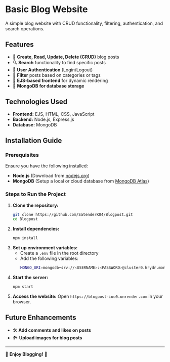 # Basic Blog Website

A simple blog website with CRUD functionality, filtering, authentication, and search operations.

## Features

- 📝 **Create, Read, Update, Delete (CRUD)** blog posts
- 🔍 **Search** functionality to find specific posts
- 🔐 **User Authentication** (Login/Logout)
- 🔄 **Filter** posts based on categories or tags
- 📜 **EJS-based frontend** for dynamic rendering
- 📡 **MongoDB for database storage**

## Technologies Used

- **Frontend:** EJS, HTML, CSS, JavaScript
- **Backend:** Node.js, Express.js
- **Database:** MongoDB

## Installation Guide

### Prerequisites

Ensure you have the following installed:

- **Node.js** (Download from [nodejs.org](https://nodejs.org/))
- **MongoDB** (Setup a local or cloud database from [MongoDB Atlas](https://www.mongodb.com/atlas))

### Steps to Run the Project

1. **Clone the repository:**
   ```sh
   git clone https://github.com/SatenderK04/Blogpost.git
   cd Blogpost
   ```
2. **Install dependencies:**
   ```sh
   npm install
   ```
3. **Set up environment variables:**
   - Create a `.env` file in the root directory
   - Add the following variables:
     ```sh
     MONGO_URI=mongodb+srv://<USERNAME>:<PASSWORD>@cluster0.hrydr.mongodb.net/Blogpost?retryWrites=true&w=majority
     ```
4. **Start the server:**
   ```sh
   npm start
   ```
5. **Access the website:**
   Open `https://blogpost-iou0.onrender.com` in your browser.

## Future Enhancements

- 🛠️ **Add comments and likes on posts**
- 🏞️ **Upload images for blog posts**

---

🎉 **Enjoy Blogging!** 🚀

